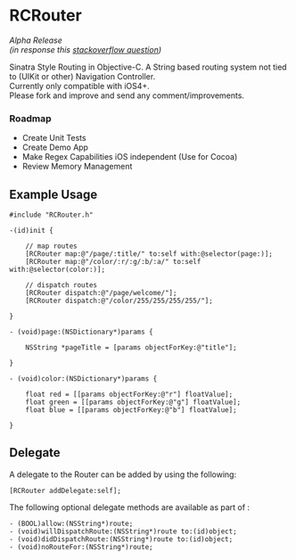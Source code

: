 # RCRouter

*Alpha Release*  
*(in response this [stackoverflow question](http://stackoverflow.com/questions/6189936/is-there-a-sinatra-style-routing-library-class-for-objective-c))*

Sinatra Style Routing in Objective-C. A String based routing system not tied to (UIKit or other) Navigation Controller.  
Currently only compatible with iOS4+.  
Please fork and improve and send any comment/improvements.  

### Roadmap

   + Create Unit Tests
   + Create Demo App
   + Make Regex Capabilities iOS independent (Use for Cocoa)
   + Review Memory Management

## Example Usage

	#include "RCRouter.h"

	-(id)init {
	
		// map routes
		[RCRouter map:@"/page/:title/" to:self with:@selector(page:)];
		[RCRouter map:@"/color/:r/:g/:b/:a/" to:self with:@selector(color:)];
	
		// dispatch routes
		[RCRouter dispatch:@"/page/welcome/"];
		[RCRouter dispatch:@"/color/255/255/255/255/"];
	
	}

	- (void)page:(NSDictionary*)params {
	
		NSString *pageTitle = [params objectForKey:@"title"];
	
	}

	- (void)color:(NSDictionary*)params {
	
		float red = [[params objectForKey:@"r"] floatValue];
		float green = [[params objectForKey:@"g"] floatValue];
		float blue = [[params objectForKey:@"b"] floatValue];
	
	}

## Delegate

A delegate to the Router can be added by using the following:

    [RCRouter addDelegate:self];

The following optional delegate methods are available as part of <RCRouterDelegate>:
	
	- (BOOL)allow:(NSString*)route;
	- (void)willDispatchRoute:(NSString*)route to:(id)object;
	- (void)didDispatchRoute:(NSString*)route to:(id)object;
	- (void)noRouteFor:(NSString*)route;
	